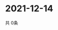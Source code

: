 # 2021-12-14
  共 0条

  <!-- BEGIN -->
  <!-- 最后更新时间Tue Dec 14 2021 03:03:51 GMT+0000 (Coordinated Universal Time) -->
  
  <!-- END -->
  
  